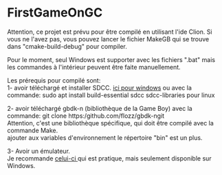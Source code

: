 # FirstGameOnGC

Attention, ce projet est prévu pour être compilé en utilisant l'ide Clion.
Si vous ne l'avez pas, vous pouvez lancer le fichier MakeGB qui se trouve dans "cmake-build-debug" pour compiler.

Pour le moment, seul Windows est supporter avec les fichiers ".bat" mais les commandes à l'intérieur peuvent être faite manuellement.

Les prérequis pour compilé sont: <br/>
  1- avoir téléchargé et installer SDCC.
    <a href="https://sourceforge.net/projects/sdcc/files/sdcc-win64/">ici pour windows</a>
      ou avec la commande: sudo apt install build-essential sdcc sdcc-libraries pour linux
  
  2- avoir téléchargé gbdk-n (bibliothèque de la Game Boy) avec la commande: git clone https:/github.com/flozz/gbdk-ngit    
    Attention, c'est une bibliothèque spécifique, qui doit être compilé avec la commande Make.    
    ajouter aux variables d'environnement le répertoire "bin" est un plus.      
  
  3- Avoir un émulateur.     
    Je recommande <a href="http:/bgb.bircdorg/#downloads">celui-ci </a> qui est pratique, mais seulement disponible sur Windows.
